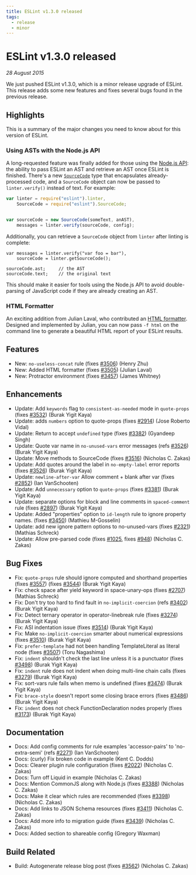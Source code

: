 ```yaml
---
title: ESLint v1.3.0 released
tags:
  - release
  - minor
---
```

# ESLint v1.3.0 released

_28 August 2015_

We just pushed ESLint v1.3.0, which is a minor release upgrade of ESLint. This release adds some new features and fixes several bugs found in the previous release.


## Highlights

This is a summary of the major changes you need to know about for this version of ESLint.

### Using ASTs with the Node.js API

A long-requested feature was finally added for those using the [Node.js API](https://eslint.org/docs/developer-guide/nodejs-api): the ability to pass ESLint an AST and retrieve an AST once ESLint is finished. There's a new [`SourceCode`](https://eslint.org/docs/developer-guide/nodejs-api#sourcecode) type that encapsulates already-processed code, and a `SourceCode` object can now be passed to `linter.verify()` instead of text. For example:

```js
var linter = require("eslint").linter,
    SourceCode = require("eslint").SourceCode;


var sourceCode = new SourceCode(someText, anAST),
    messages = linter.verify(sourceCode, config);
```

Additionally, you can retrieve a `SourceCode` object from `linter` after linting is complete:

```
var messages = linter.verify("var foo = bar"),
    sourceCode = linter.getSourceCode();

sourceCode.ast;     // the AST
sourceCode.text;    // the original text
```

This should make it easier for tools using the Node.js API to avoid double-parsing of JavaScript code if they are already creating an AST.

### HTML Formatter

An exciting addition from Julian Laval, who contributed an [HTML formatter](https://github.com/eslint/eslint/issues/3505). Designed and implemented by Julian, you can now pass `-f html` on the command line to generate a beautiful HTML report of your ESLint results.

## Features


* New: `no-useless-concat` rule (fixes [#3506](https://github.com/eslint/eslint/issues/3506)) (Henry Zhu)
* New: Added HTML formatter (fixes [#3505](https://github.com/eslint/eslint/issues/3505)) (Julian Laval)
* New: Protractor environment (fixes [#3457](https://github.com/eslint/eslint/issues/3457)) (James Whitney)




## Enhancements


* Update: Add `keywords` flag to `consistent-as-needed` mode in `quote-props` (fixes [#3532](https://github.com/eslint/eslint/issues/3532)) (Burak Yigit Kaya)
* Update: adds `numbers` option  to quote-props (fixes [#2914](https://github.com/eslint/eslint/issues/2914)) (Jose Roberto Vidal)
* Update: Return to accept `undefined` type (fixes [#3382](https://github.com/eslint/eslint/issues/3382)) (Gyandeep Singh)
* Update: Quote var name in `no-unused-vars` error messages (refs [#3526](https://github.com/eslint/eslint/issues/3526)) (Burak Yigit Kaya)
* Update: Move methods to SourceCode (fixes [#3516](https://github.com/eslint/eslint/issues/3516)) (Nicholas C. Zakas)
* Update: Add quotes around the label in  `no-empty-label` error reports (fixes [#3526](https://github.com/eslint/eslint/issues/3526)) (Burak Yigit Kaya)
* Update: `newline-after-var` Allow comment + blank after var (fixes [#2852](https://github.com/eslint/eslint/issues/2852)) (Ian VanSchooten)
* Update: Add `unnecessary` option to `quote-props` (fixes [#3381](https://github.com/eslint/eslint/issues/3381)) (Burak Yigit Kaya)
* Update: separate options for block and line comments in `spaced-comment` rule (fixes [#2897](https://github.com/eslint/eslint/issues/2897)) (Burak Yigit Kaya)
* Update: Added "properties" option to `id-length` rule to ignore property names. (fixes [#3450](https://github.com/eslint/eslint/issues/3450)) (Mathieu M-Gosselin)
* Update: add new ignore pattern options to no-unused-vars (fixes [#2321](https://github.com/eslint/eslint/issues/2321)) (Mathias Schreck)
* Update: Allow pre-parsed code (fixes [#1025](https://github.com/eslint/eslint/issues/1025), fixes [#948](https://github.com/eslint/eslint/issues/948)) (Nicholas C. Zakas)




## Bug Fixes


* Fix: `quote-props` rule should ignore computed and shorthand properties (fixes [#3557](https://github.com/eslint/eslint/issues/3557)) (fixes [#3544](https://github.com/eslint/eslint/issues/3544)) (Burak Yigit Kaya)
* Fix: check space after yield keyword in space-unary-ops (fixes [#2707](https://github.com/eslint/eslint/issues/2707)) (Mathias Schreck)
* Fix: Don't try too hard to find fault in `no-implicit-coercion` (refs [#3402](https://github.com/eslint/eslint/issues/3402)) (Burak Yigit Kaya)
* Fix: Detect ternary operator in operator-linebreak rule (fixes [#3274](https://github.com/eslint/eslint/issues/3274)) (Burak Yigit Kaya)
* Fix: ASI indentation issue (fixes [#3514](https://github.com/eslint/eslint/issues/3514)) (Burak Yigit Kaya)
* Fix: Make `no-implicit-coercion` smarter about numerical expressions (fixes [#3510](https://github.com/eslint/eslint/issues/3510)) (Burak Yigit Kaya)
* Fix: `prefer-template` had not been handling TemplateLiteral as literal node (fixes [#3507](https://github.com/eslint/eslint/issues/3507)) (Toru Nagashima)
* Fix: `indent` shouldn't check the last line unless it is a punctuator (fixes [#3498](https://github.com/eslint/eslint/issues/3498)) (Burak Yigit Kaya)
* Fix: `indent` rule does not indent when doing multi-line chain calls (fixes [#3279](https://github.com/eslint/eslint/issues/3279)) (Burak Yigit Kaya)
* Fix: sort-vars rule fails when memo is undefined (fixes [#3474](https://github.com/eslint/eslint/issues/3474)) (Burak Yigit Kaya)
* Fix: `brace-style` doesn't report some closing brace errors (fixes [#3486](https://github.com/eslint/eslint/issues/3486)) (Burak Yigit Kaya)
* Fix: `indent` does not check FunctionDeclaration nodes properly (fixes [#3173](https://github.com/eslint/eslint/issues/3173)) (Burak Yigit Kaya)




## Documentation


* Docs: Add config comments for rule examples 'accessor-pairs' to 'no-extra-semi' (refs [#2271](https://github.com/eslint/eslint/issues/2271)) (Ian VanSchooten)
* Docs: (curly) Fix broken code in example (Kent C. Dodds)
* Docs: Clearer plugin rule configuration (fixes [#2022](https://github.com/eslint/eslint/issues/2022)) (Nicholas C. Zakas)
* Docs: Turn off Liquid in example (Nicholas C. Zakas)
* Docs: Mention CommonJS along with Node.js (fixes [#3388](https://github.com/eslint/eslint/issues/3388)) (Nicholas C. Zakas)
* Docs: Make it clear which rules are recommended (fixes [#3398](https://github.com/eslint/eslint/issues/3398)) (Nicholas C. Zakas)
* Docs: Add links to JSON Schema resources (fixes [#3411](https://github.com/eslint/eslint/issues/3411)) (Nicholas C. Zakas)
* Docs: Add more info to migration guide (fixes [#3439](https://github.com/eslint/eslint/issues/3439)) (Nicholas C. Zakas)
* Docs: Added section to shareable config (Gregory Waxman)






## Build Related


* Build: Autogenerate release blog post (fixes [#3562](https://github.com/eslint/eslint/issues/3562)) (Nicholas C. Zakas)
